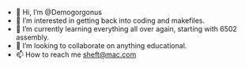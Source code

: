 - 👋 Hi, I’m @Demogorgonus
- 👀 I’m interested in getting back into coding and makefiles.
- 🌱 I’m currently learning everything all over again, starting with 6502 assembly.
- 💞️ I’m looking to collaborate on anything educational.
- 📫 How to reach me sheft@mac.com

<!---
Demogorgonus/Demogorgonus is a ✨ special ✨ repository because its `README.md` (this file) appears on your GitHub profile.
You can click the Preview link to take a look at your changes.
--->
